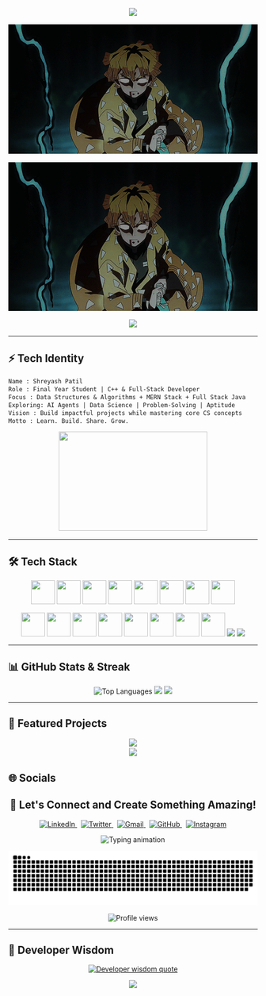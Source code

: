 <!-- Banner -->
<p align="center">
  <img src="https://capsule-render.vercel.app/api?type=waving&color=0:FF5733,100:1D2671&height=180&section=header&text=🚀%20Shreyash%20Patil%20|%20Developer&fontSize=40&fontColor=ffffff&animation=fadeIn&fontAlignY=35"/>
</p>

<img src="./assets/videos/Zenstu.gif"
     alt="Zenstu"
     style="width:100vw; max-height:30vh; height:auto; object-fit:contain;" />


<img src="./assets/videos/Zenstu.gif" alt="Zenstu" width="1200" height="300">
     
<!-- Typing Animation -->
<p align="center">
  <a href="https://github.com/Shreyash-SP80">
    <img src="https://readme-typing-svg.herokuapp.com?font=Fira+Code&size=24&duration=4000&pause=1000&color=FF2E93&center=true&vCenter=true&width=600&lines=>+Hi+There!+👋;I'm+Shreyash+Patil;>+A+Developer+from+India;I+Love+Coding+and+Problem+Solving;>+Let's+Build+Something+Awesome!">
  </a>
</p>

<!-- F700FF -->

---




## ⚡ Tech Identity
```
Name : Shreyash Patil
Role : Final Year Student | C++ & Full-Stack Developer
Focus : Data Structures & Algorithms + MERN Stack + Full Stack Java
Exploring: AI Agents | Data Science | Problem-Solving | Aptitude
Vision : Build impactful projects while mastering core CS concepts
Motto : Learn. Build. Share. Grow.
```
<div align="center">
    <img src="https://raw.githubusercontent.com/abhisheknaiidu/abhisheknaiidu/master/code.gif" width="300" height="200"/>
</div>

---

## 🛠️ Tech Stack

 <p align="center">
  <!-- First Row -->
  <img src="https://skillicons.dev/icons?i=cpp" width="48" height="48" />
  <img src="https://skillicons.dev/icons?i=java" width="48" height="48" />
  <img src="https://skillicons.dev/icons?i=python" width="48" height="48" />
  <img src="https://skillicons.dev/icons?i=js" width="48" height="48" />
  <img src="https://skillicons.dev/icons?i=html" width="48" height="48" />
  <img src="https://skillicons.dev/icons?i=css" width="48" height="48" />
  <img src="https://skillicons.dev/icons?i=react" width="48" height="48" />
  <img src="https://skillicons.dev/icons?i=nodejs" width="48" height="48" />
</p>

<p align="center">
  <!-- Second Row -->
  <img src="https://skillicons.dev/icons?i=express" width="48" height="48" />
  <img src="https://skillicons.dev/icons?i=mongodb" width="48" height="48" />
  <img src="https://skillicons.dev/icons?i=git" width="48" height="48" />
  <img src="https://skillicons.dev/icons?i=github" width="48" height="48" />
  <img src="https://skillicons.dev/icons?i=linux" width="48" height="48" />
  <img src="https://cdn.jsdelivr.net/gh/devicons/devicon/icons/sqlite/sqlite-original.svg" width="48" height="48" />
  <img src="https://cdn.jsdelivr.net/gh/devicons/devicon/icons/mysql/mysql-original.svg" width="48" height="48" />
  <img src="https://cdn.jsdelivr.net/gh/devicons/devicon/icons/postgresql/postgresql-original.svg" width="48" height="48" />
  <img src="https://img.icons8.com/color/48/kali-linux.png" height="48"/>
  <img src="https://skillicons.dev/icons?i=postman,docker" height="48"/>
</p>

---

## 📊 GitHub Stats & Streak
<!-- theme=chartreuse-dark -->

<p align="center">
  <img src="https://github-readme-stats.vercel.app/api/top-langs/?username=Shreyash-SP80&theme=radical&hide_border=true&include_all_commits=true&count_private=true&layout=compact" alt="Top Languages" height="180px"/>
  <img src="https://github-readme-stats.vercel.app/api?username=Shreyash-SP80&show_icons=true&theme=radical&count_private=true&hide_border=true" height="180px"/>
  <img src="https://github-readme-streak-stats.herokuapp.com/?user=Shreyash-SP80&theme=radical&hide_border=true" height="180px"/>
</p>



---

## 🚀 Featured Projects
<p align="center">
  <a href="https://github.com/Shreyash-SP80/Collage-ResultManagement-System">
    <img src="https://github-readme-stats.vercel.app/api/pin/?username=Shreyash-SP80&repo=Collage-ResultManagement-System&theme=radical"/>
  </a> <br/>
  <a href="https://github.com/Shreyash-SP80/my-portfolio">
    <img src="https://github-readme-stats.vercel.app/api/pin/?username=Shreyash-SP80&repo=my-portfolio&theme=radical"/>
  </a>
</p>

<!--
---

---
<!-- Animated connection links with working icons -->
## 🌐 Socials

<div align="center">
  
## 🤝 Let's Connect and Create Something Amazing!

<p align="center">
  <a href="https://linkedin.com/in/shreyash-patil-sp7213" target="_blank">
    <img src="https://skillicons.dev/icons?i=linkedin" width="48" alt="LinkedIn"/>
  </a>
  &nbsp;
  <a href="https://twitter.com/ShreyashPatil80" target="_blank">
    <img src="https://skillicons.dev/icons?i=twitter" width="48" alt="Twitter"/>
  </a>
  &nbsp;
  <a href="mailto:shreyashpatil8078@gmail.com" target="_blank">
    <img src="https://cdn-icons-png.flaticon.com/512/732/732200.png" width="48" alt="Gmail"/>
  </a>
  &nbsp;
  <a href="https://github.com/Shreyash-SP80" target="_blank">
    <img src="https://skillicons.dev/icons?i=github" width="48" alt="GitHub"/>
  </a>
  &nbsp;
  <a href="https://instagram.com/patilshreyash638" target="_blank">
    <img src="https://cdn-icons-png.flaticon.com/512/2111/2111463.png" width="48" alt="Instagram"/>
  </a>
</p>




<!-- Connection animation -->


<p align="center">
  <img src="https://readme-typing-svg.herokuapp.com?font=Fira+Code&size=16&duration=3000&pause=1000&color=FF2E93&center=true&vCenter=true&width=500&lines=Welcome+to+my+world+of+code+and+creativity!;Together+we+can+build+solutions+that+matter!;Let's+connect+and+make+magic+happen!✨" alt="Typing animation" />
</p>


<!-- Network animation
<p align="center">
  <img src="https://media.giphy.com/media/L1R1tvI9svkIWwpVYr/giphy.gif" width="300" alt="Connection animation" />
</p> -->

<!-- ### 🌀 Flow of Code -->
<!-- Snake Animation (Dark mode) -->
<p align="center">
  <img src="https://raw.githubusercontent.com/Platane/snk/output/github-contribution-grid-snake-dark.svg" alt="snake animation" />
</p>


<!-- Profile views counter -->
<p align="center">
  <img src="https://komarev.com/ghpvc/?username=Shreyash-SP80&label=Profile+Views&color=blueviolet&style=flat" alt="Profile views" />
</p>

</div>

---

## 🎯 Developer Wisdom

<p align="center">
  <a href="https://github.com/PiyushSuthar/github-readme-quotes" target="_blank">
    <img src="https://quotes-github-readme.vercel.app/api?type=horizontal&theme=radical&animation=default&quoteCategory=programming" alt="Developer wisdom quote" />
  </a>
</p>


<!-- Footer Banner -->
<p align="center">
  <img src="https://capsule-render.vercel.app/api?type=waving&color=0:1D2671,100:FF5733&height=120&section=footer"/>
</p>
